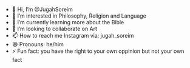 - 👋 Hi, I’m @JugahSoreim
- 👀 I’m interested in Philosophy, Religion and Language
- 🌱 I’m currently learning more about the Bible
- 💞️ I’m looking to collaborate on Art
- 📫 How to reach me Instagram via: jugah_soreim
- 😄 Pronouns: he/him
- ⚡ Fun fact: you have the right to your own oppinion but not your own fact

<!---
JugahSoreim/JugahSoreim is a ✨ special ✨ repository because its `README.md` (this file) appears on your GitHub profile.
You can click the Preview link to take a look at your changes.
--->
